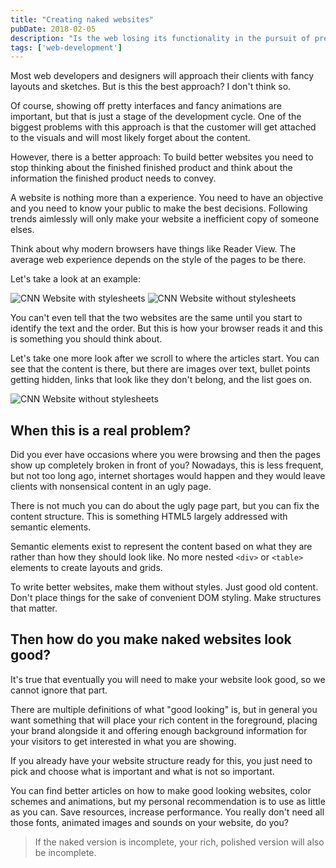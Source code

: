 ```yaml
---
title: "Creating naked websites"
pubDate: 2018-02-05
description: "Is the web losing its functionality in the pursuit of pretty?"
tags: ['web-development']
---
```

Most web developers and designers will approach their clients with fancy layouts and sketches. But is this the best approach? I don't think so.

Of course, showing off pretty interfaces and fancy animations are important, but that is just a stage of the development cycle. One of the biggest problems with this approach is that the customer will get attached to the visuals and will most likely forget about the content.

However, there is a better approach: To build better websites you need to stop thinking about the finished finished product and think about the information the finished product needs to convey.

A website is nothing more than a experience. You need to have an objective and you need to know your public to make the best decisions. Following trends aimlessly will only make your website a inefficient copy of someone elses.

Think about why modern browsers have things like Reader View. The average web experience depends on the style of the pages to be there.

Let's take a look at an example:

![CNN Website with stylesheets][original-website]
![CNN Website without stylesheets][unstyled-page]

You can't even tell that the two websites are the same until you start to identify the text and the order. But this is how your browser reads it and this is something you should think about.

Let's take one more look after we scroll to where the articles start. You can see that the content is there, but there are images over text, bullet points getting hidden, links that look like they don't belong, and the list goes on.

![CNN Website without stylesheets][unstyled-articles]

## When this is a real problem?

Did you ever have occasions where you were browsing and then the pages show up completely broken in front of you? Nowadays, this is less frequent, but not too long ago, internet shortages would happen and they would leave clients with nonsensical content in an ugly page.

There is not much you can do about the ugly page part, but you can fix the content structure. This is something HTML5 largely addressed with semantic elements.

Semantic elements exist to represent the content based on what they are rather than how they should look like. No more nested `<div>` or `<table>` elements to create layouts and grids.

To write better websites, make them without styles. Just good old content. Don't place things for the sake of convenient DOM styling. Make structures that matter.

## Then how do you make naked websites look good?

It's true that eventually you will need to make your website look good, so we cannot ignore that part.

There are multiple definitions of what "good looking" is, but in general you want something that will place your rich content in the foreground, placing your brand alongside it and offering enough background information for your visitors to get interested in what you are showing.

If you already have your website structure ready for this, you just need to pick and choose what is important and what is not so important.

You can find better articles on how to make good looking websites, color schemes and animations, but my personal recommendation is to use as little as you can. Save resources, increase performance. You really don't need all those fonts, animated images and sounds on your website, do you?

> If the naked version is incomplete, your rich, polished version will also be incomplete.

[original-website]: /images/content/blog/creating-naked-websites/original.png "CNN Website with stylesheets"
[unstyled-page]: /images/content/blog/creating-naked-websites/no-styles.png "CNN Website without stylesheets"
[unstyled-articles]: /images/content/blog/creating-naked-websites/no-styles-articles.png "CNN articles without stylesheets"
